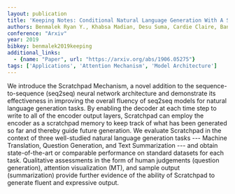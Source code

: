 ```yaml
---
layout: publication
title: 'Keeping Notes: Conditional Natural Language Generation With A Scratchpad Mechanism'
authors: Benmalek Ryan Y., Khabsa Madian, Desu Suma, Cardie Claire, Banko Michele
conference: "Arxiv"
year: 2019
bibkey: benmalek2019keeping
additional_links:
  - {name: "Paper", url: "https://arxiv.org/abs/1906.05275"}
tags: ['Applications', 'Attention Mechanism', 'Model Architecture']
---
```

We introduce the Scratchpad Mechanism, a novel addition to the sequence-to-sequence (seq2seq) neural network architecture and demonstrate its effectiveness in improving the overall fluency of seq2seq models for natural language generation tasks. By enabling the decoder at each time step to write to all of the encoder output layers, Scratchpad can employ the encoder as a scratchpad memory to keep track of what has been generated so far and thereby guide future generation. We evaluate Scratchpad in the context of three well-studied natural language generation tasks --- Machine Translation, Question Generation, and Text Summarization --- and obtain state-of-the-art or comparable performance on standard datasets for each task. Qualitative assessments in the form of human judgements (question generation), attention visualization (MT), and sample output (summarization) provide further evidence of the ability of Scratchpad to generate fluent and expressive output.
